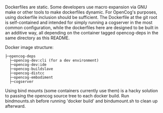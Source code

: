 Dockerfiles are static. Some developers use macro expansion via GNU make 
or other tools to make dockerfiles dynamic. For OpenCog's purposes, using
dockerfile inclusion should be sufficient. The Dockerfile at the git root
is self-contained and intended for simply running a cogserver in the most
common configuration, while the dockerfiles here are designed to be built 
in an additive way, all depending on the container tagged opencog-deps in
the same directory as this README.

Docker image structure:

    ├─opencog-deps
      ├─opencog-dev:cli (for a dev environment)
      ├─opencog-dev:ide
      ├─opencog-buildslave
      ├─opencog-distcc
      ├─opencog-embodiment
      ├─cogserver

Using bind mounts (some containers currently use them) is a hacky solution
to passing the opencog source tree to each docker build. Run bindmounts.sh
before running 'docker build' and bindumount.sh to clean up afterward.
